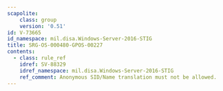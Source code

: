 ```yaml
---
scapolite:
    class: group
    version: '0.51'
id: V-73665
id_namespace: mil.disa.Windows-Server-2016-STIG
title: SRG-OS-000480-GPOS-00227
contents:
  - class: rule_ref
    idref: SV-88329
    idref_namespace: mil.disa.Windows-Server-2016-STIG
    ref_comment: Anonymous SID/Name translation must not be allowed.
---
```


